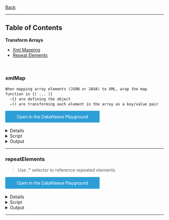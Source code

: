 [Back](../README.md)

<hr>

## Table of Contents

**Transform Arrays**
- [Xml Mapping](#xmlMap)
- [Repeat Elements](#repeatElements)


&nbsp;

### xmlMap

```
When mapping array elements (JSON or JAVA) to XML, wrap the map function in {( ... )}
  –{} are defining the object 
  –() are transforming each element in the array as a key/value pair
```

<a href="https://dataweave.mulesoft.com/learn/playground?projectMethod=GHRepo&repo=Elliot518%2Fdataweave-bible&path=MuleTrain/xml%2FxmlMap"><img width="300" src="/images/dwplayground-button.png"><a>

<details>
<summary>Input</summary>

```json
[
    {
      "airline": "United",
      "flightCode": "ER38sd",
      "fromAirportCode": "LAX",
      "toAirportCode": "SFO",
      "departureDate": "May 21, 2016",
      "emptySeats": 0,
      "totalSeats": 200,
      "price": 199,
      "planeType": "Boeing 737"
    },
    {
      "airline": "Delta",
      "flightCode": "ER0945",
      "fromAirportCode": "PDX",
      "toAirportCode": "CLE",
      "departureDate": "June 1, 2016",
      "emptySeats": 24,
      "totalSeats": 350,
      "price": 450,
      "planeType": "Boeing 747"
    }
]
```
</details>

<details>
<summary>Script</summary>

```dataweave
%dw 2.0
output application/xml
---
flights: {(
    payload map (item, index) -> {
        'flight$(index)': item
    }
)}
```
</details>

<details>
<summary>Output</summary>

```json

```
</details>

<hr>

### repeatElements

>Use .* selector to reference repeated elements

<a href="https://dataweave.mulesoft.com/learn/playground?projectMethod=GHRepo&repo=Elliot518%2Fdataweave-bible&path=MuleTrain/xml%2FrepeatElements"><img width="300" src="/images/dwplayground-button.png"><a>

<details>
<summary>Input</summary>

```json
<users>
  <user firstname="Max">
    <lastname>Mule</lastname>
  </user>
  <user firstname="Molly">
    <lastname>Jennet</lastname>
  </user>
</users>
```
</details>

<details>
<summary>Script</summary>

```dataweave
%dw 2.0
output application/xml
---
payload.user.*user map (item, index) -> {
    fname: item.@firstname,
    lname: item.lastname
}
```
</details>

<details>
<summary>Output</summary>

```json

```
</details>

<hr>






